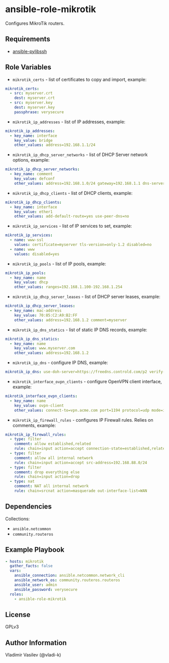 ansible-role-mikrotik
====

Configures MikroTik routers.

Requirements
------------

* [ansible-pylibssh](https://pypi.org/project/ansible-pylibssh/)

Role Variables
--------------

* `mikrotik_certs` - list of certificates to copy and import, example:
```yaml
mikrotik_certs:
  - src: myserver.crt
    dest: myserver.crt
  - src: myserver.key
    dest: myserver.key
    passphrase: verysecure
```
* `mikrotik_ip_addresses` - list of IP addresses, example:
```yaml
mikrotik_ip_addresses:
  - key_name: interface
    key_value: bridge
    other_values: address=192.168.1.1/24
```
* `mikrotik_ip_dhcp_server_networks` - list of DHCP Server network options, example:
```yaml
mikrotik_ip_dhcp_server_networks:
  - key_name: comment
    key_value: defconf
    other_values: address=192.168.1.0/24 gateway=192.168.1.1 dns-server=192.168.1.1
```
* `mikrotik_ip_dhcp_clients` - list of DHCP clients, example:
```yaml
mikrotik_ip_dhcp_clients:
  - key_name: interface
    key_value: ether1
    other_values: add-default-route=yes use-peer-dns=no
```
* `mikrotik_ip_services` - list of IP services to set, example:
```yaml
mikrotik_ip_services:
  - name: www-ssl
    values: certificate=myserver tls-version=only-1.2 disabled=no
  - name: www
    values: disabled=yes
```
* `mikrotik_ip_pools` - list of IP pools, example:
```yaml
mikrotik_ip_pools:
  - key_name: name
    key_value: dhcp
    other_values: ranges=192.168.1.100-192.168.1.254
```
* `mikrotik_ip_dhcp_server_leases` - list of DHCP server leases, example:
```yaml
mikrotik_ip_dhcp_server_leases:
  - key_name: mac-address
    key_value: 70:85:C2:A9:B2:FF
    other_values: address=192.168.1.2 comment=myserver
```
* `mikrotik_ip_dns_statics` - list of static IP DNS records, example:
```yaml
mikrotik_ip_dns_statics:
  - key_name: name
    key_value: www.myserver.com
    other_values: address=192.168.1.2
```
* `mikrotik_ip_dns` - configure IP DNS, example:
```yaml
mikrotik_ip_dns: use-doh-server=https://freedns.controld.com/p2 verify-doh-cert=yes allow-remote-requests=yes
```
* `mikrotik_interface_ovpn_clients` - configure OpenVPN client interface, example:
```yaml
mikrotik_interface_ovpn_clients:
  - key_name: name
    key_value: ovpn-client
    other_values: connect-to=vpn.acme.com port=1194 protocol=udp mode=ip profile=default certificate=mikrotik.crt_0 cipher=aes256 tls-version=only-1.2 use-peer-dns=no add-default-route=no user=mikrotik auth=sha256
```
* `mikrotik_ip_firewall_rules` - configures IP Firewall rules. Relies on comments, example:
```yaml
mikrotik_ip_firewall_rules:
  - type: filter
    comment: allow established,related
    rule: chain=input action=accept connection-state=established,related
  - type: filter
    comment: allow all internal network
    rule: chain=input action=accept src-address=192.168.88.0/24
  - type: filter
    comment: drop everything else
    rule: chain=input action=drop
  - type: nat
    comment: NAT all internal network
    rule: chain=srcnat action=masquerade out-interface-list=WAN
```

Dependencies
------------

Collections:

* `ansible.netcommon`
* `community.routeros`


Example Playbook
----------------

```yaml
- hosts: mikrotik
  gather_facts: false
  vars:
    ansible_connection: ansible.netcommon.network_cli
    ansible_network_os: community.routeros.routeros
    ansible_user: admin
    ansible_password: verysecure
  roles:
    - ansible-role-mikrotik
```

License
-------

GPLv3

Author Information
------------------

Vladimir Vasilev (@vladi-k)
